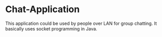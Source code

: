 Chat-Application
================

This application could be used by people over LAN for group chatting. It basically uses socket programming in Java.                                                                                                             
